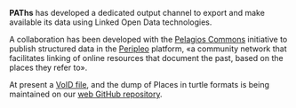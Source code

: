 **PAThs** has developed a dedicated output channel to export and make available
its data using Linked Open Data technologies.

A collaboration has been developed with the [Pelagios Commons](http://commons.pelagios.org/)
initiative to publish structured data in the [Peripleo](http://peripleo.pelagios.org/about)
platform, «a community network that facilitates linking of online resources that
document the past, based on the places they refer to».

At present a [VoID file](https://github.com/pelagios/pelagios-cookbook/wiki/Joining-Pelagios#the-void-file),
and the dump of Places in turtle formats
is being maintained on our [web GitHub repository](https://github.com/paths-erc/docs/tree/master/data).
